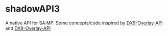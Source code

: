 # shadowAPI3
A native API for SA:MP.
Some concepts/code inspired by [DX9-Overlay-API](https://github.com/agrippa1994/DX9-Overlay-API) and [DX9-Overlay-API](https://github.com/SAMPProjects/Open-SAMP-API)
